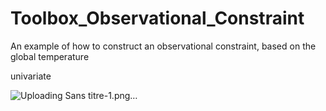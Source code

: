 # Toolbox_Observational_Constraint
An example of how to construct an observational constraint, based on the global temperature

univariate


![Uploading Sans titre-1.png…]()
